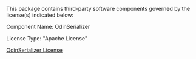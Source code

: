 This package contains third-party software components governed by the license(s) indicated below:

Component Name: OdinSerializer

License Type: "Apache License"

[OdinSerializer License](https://github.com/TeamSirenix/odin-serializer/blob/master/LICENSE)